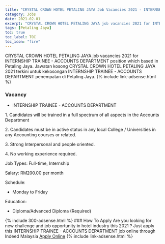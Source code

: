 ```yaml
---
title: "CRYSTAL CROWN HOTEL PETALING JAYA Job Vacancies 2021 - INTERNSHIP TRAINEE - ACCOUNTS DEPARTMENT" 
category: Jobs 
date: 2021-02-01 
excerpt: "CRYSTAL CROWN HOTEL PETALING JAYA job vacancies 2021 for INTERNSHIP TRAINEE - ACCOUNTS DEPARTMENT position which based in Petaling Jaya. Jawatan kosong CRYSTAL CROWN HOTEL PETALING JAYA 2021 terkini untuk kekosongan INTERNSHIP TRAINEE - ACCOUNTS DEPARTMENT penempatan di Petaling Jaya" 
tags: [Petaling Jaya] 
toc: true 
toc_label: TOC 
toc_icon: "fire" 
--- 
```


CRYSTAL CROWN HOTEL PETALING JAYA job vacancies 2021 for INTERNSHIP TRAINEE - ACCOUNTS DEPARTMENT position which based in Petaling Jaya. Jawatan kosong CRYSTAL CROWN HOTEL PETALING JAYA 2021 terkini untuk kekosongan INTERNSHIP TRAINEE - ACCOUNTS DEPARTMENT penempatan di Petaling Jaya. 
{% include link-adsense.html %} 
### Vacancy 
- INTERNSHIP TRAINEE - ACCOUNTS DEPARTMENT 
<div><p>1. Candidates will be trained in a full spectrum of all aspects in the Accounts Department</p><p>2. Candidates must be in active status in any local College / Universities in any Accounting courses or related.</p><p>3. Strong Interpersonal and people oriented.</p><p>4. No working experience required.</p><p>Job Types: Full-time, Internship</p><p>Salary: RM200.00 per month</p><p>Schedule:</p><ul><li>Monday to Friday</li></ul><p>Education:</p><ul><li>Diploma/Advanced Diploma (Required)</li></ul></div> 
{% include 300-adsense.html %} 
### How To Apply 
Are you looking for new challenge and job opportunity in hotel industry this 2021 ?
Just apply this INTERNSHIP TRAINEE - ACCOUNTS DEPARTMENT job online through Indeed Malaysia 
<a href="https://malaysia.indeed.com/viewjob?jk=08e7bb878c8a6c70" class="btn btn--info" target="_blank" rel="nofollow noopenner">Apply Online</a> 
{% include link-adsense.html %} 